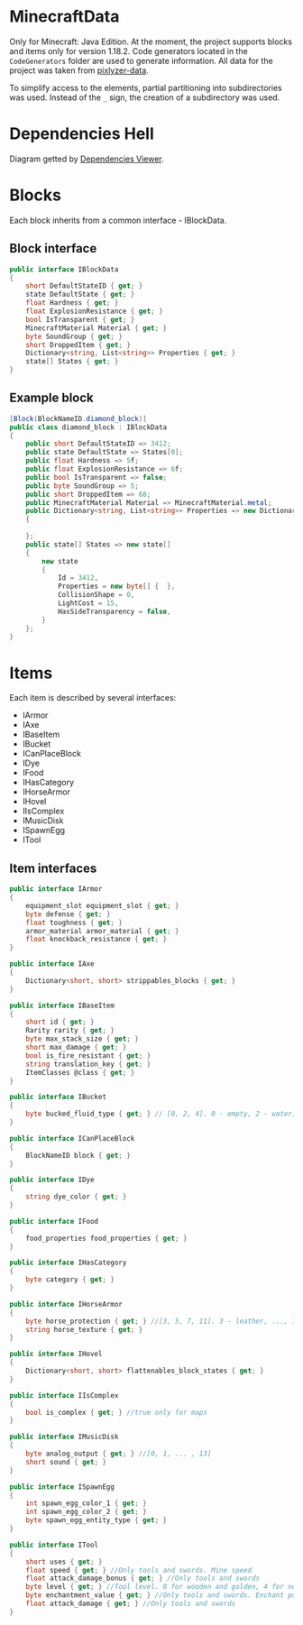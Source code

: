 # MinecraftData

Only for Minecraft: Java Edition.
At the moment, the project supports blocks and items only for version 1.18.2. Code generators located in the `CodeGenerators` folder are used to generate information. 
All data for the project was taken from [pixlyzer-data](https://gitlab.com/Bixilon/pixlyzer-data/-/tree/master/version/1.18.2).

To simplify access to the elements, partial partitioning into subdirectories was used. Instead of the `_` sign, the creation of a subdirectory was used.

# Dependencies Hell
Diagram getted by [Dependencies Viewer](https://github.com/Lesoorub/DependenciesViewer).
[](./images/part_of_all_dependencies.png)

# Blocks

Each block inherits from a common interface - IBlockData.

## Block interface

```cs
public interface IBlockData
{
    short DefaultStateID { get; }
    state DefaultState { get; }
    float Hardness { get; }
    float ExplosionResistance { get; }
    bool IsTransparent { get; }
    MinecraftMaterial Material { get; }
    byte SoundGroup { get; }
    short DroppedItem { get; }
    Dictionary<string, List<string>> Properties { get; }
    state[] States { get; }
}
```

## Example block

```cs
[Block(BlockNameID.diamond_block)]
public class diamond_block : IBlockData
{
    public short DefaultStateID => 3412;
    public state DefaultState => States[0];
    public float Hardness => 5f;
    public float ExplosionResistance => 6f;
    public bool IsTransparent => false;
    public byte SoundGroup => 5;
    public short DroppedItem => 68;
    public MinecraftMaterial Material => MinecraftMaterial.metal;
    public Dictionary<string, List<string>> Properties => new Dictionary<string, List<string>>()
    {
        
    };
    public state[] States => new state[]
    {
        new state
        {
            Id = 3412,
            Properties = new byte[] {  },
            CollisionShape = 0,
            LightCost = 15,
            HasSideTransparency = false,
        }
    };
}
```
# Items
 Each item is described by several interfaces:
 - IArmor
 - IAxe
 - IBaseItem
 - IBucket
 - ICanPlaceBlock
 - IDye
 - IFood
 - IHasCategory
 - IHorseArmor
 - IHovel
 - IIsComplex
 - IMusicDisk
 - ISpawnEgg
 - ITool

## Item interfaces

```cs
public interface IArmor
{
    equipment_slot equipment_slot { get; }
    byte defense { get; }
    float toughness { get; }
    armor_material armor_material { get; }
    float knockback_resistance { get; }
}
```
```cs
public interface IAxe
{
    Dictionary<short, short> strippables_blocks { get; }
}
```
```cs
public interface IBaseItem
{
    short id { get; }
    Rarity rarity { get; }
    byte max_stack_size { get; }
    short max_damage { get; }
    bool is_fire_resistant { get; }
    string translation_key { get; }
    ItemClasses @class { get; }
}
```
```cs
public interface IBucket
{
    byte bucked_fluid_type { get; } // [0, 2, 4]. 0 - empty, 2 - water, 4 - lava
}
```
```cs
public interface ICanPlaceBlock
{
    BlockNameID block { get; }
}
```
```cs
public interface IDye
{
    string dye_color { get; }
}
```
```cs
public interface IFood
{
    food_properties food_properties { get; }
}
```
```cs
public interface IHasCategory
{
    byte category { get; }
}
```
```cs
public interface IHorseArmor
{
    byte horse_protection { get; } //[3, 5, 7, 11]. 3 - leather, ..., 11 - diamond
    string horse_texture { get; }
}
```
```cs
public interface IHovel
{
    Dictionary<short, short> flattenables_block_states { get; }
}
```
```cs
public interface IIsComplex
{
    bool is_complex { get; } //true only for maps
}
```
```cs
public interface IMusicDisk
{
    byte analog_output { get; } //[0, 1, ... , 13]
    short sound { get; }
}
```
```cs
public interface ISpawnEgg
{
    int spawn_egg_color_1 { get; }
    int spawn_egg_color_2 { get; }
    byte spawn_egg_entity_type { get; }
}
```
```cs
public interface ITool
{
    short uses { get; }
    float speed { get; } //Only tools and swords. Mine speed
    float attack_damage_bonus { get; } //Only tools and swords
    byte level { get; } //Tool level. 0 for wooden and golden, 4 for netherite
    byte enchantment_value { get; } //Only tools and swords. Enchant power. min 0, max 22
    float attack_damage { get; } //Only tools and swords
}
```
